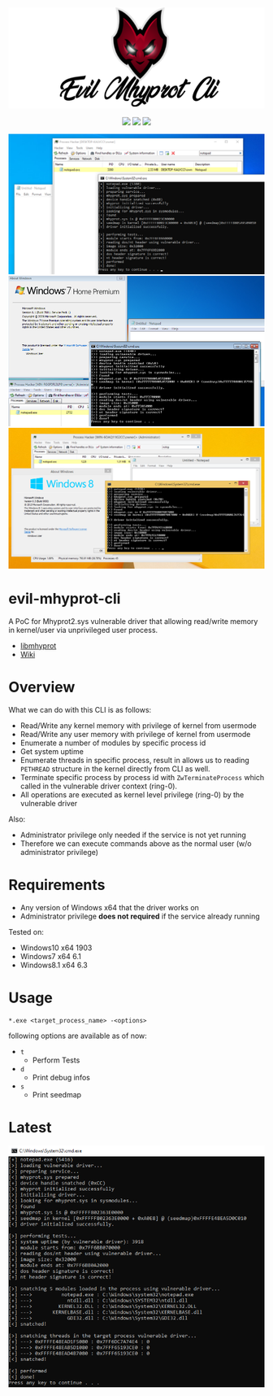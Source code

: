 <p align="center"><img src="images/logo_min.png"></p>
<p align="center">
  <img src="https://img.shields.io/github/license/kkent030315/evil-mhyprot-cli?style=for-the-badge">
  <img src="https://img.shields.io/github/last-commit/kkent030315/evil-mhyprot-cli?style=for-the-badge">
  <img src="https://img.shields.io/codefactor/grade/github/kkent030315/evil-mhyprot-cli?style=for-the-badge">
</p>

![IMAGE](images/image01.png)
![IMAGE](images/image04.png)
![IMAGE](images/image05.png)

# evil-mhyprot-cli

A PoC for Mhyprot2.sys vulnerable driver that allowing read/write memory in kernel/user via unprivileged user process.

- [libmhyprot](https://github.com/kkent030315/libmhyprot)
- [Wiki](https://github.com/kkent030315/evil-mhyprot-cli/wiki)

# Overview

What we can do with this CLI is as follows:

- Read/Write any kernel memory with privilege of kernel from usermode
- Read/Write any user memory with privilege of kernel from usermode
- Enumerate a number of modules by specific process id
- Get system uptime
- Enumerate threads in specific process, result in allows us to reading `PETHREAD` structure in the kernel directly from CLI as well.
- Terminate specific process by process id with `ZwTerminateProcess` which called in the vulnerable driver context (ring-0).
- All operations are executed as kernel level privilege (ring-0) by the vulnerable driver

Also:

- Administrator privilege only needed if the service is not yet running
- Therefore we can execute commands above as the normal user (w/o administrator privilege)

# Requirements

- Any version of Windows x64 that the driver works on
- Administrator privilege **does not required** if the service already running

Tested on:

- Windows10 x64 1903
- Windows7 x64 6.1
- Windows8.1 x64 6.3

# Usage

```
*.exe <target_process_name> -<options>
```

following options are available as of now:

- `t`
  - Perform Tests
- `d`
  - Print debug infos
- `s`
  - Print seedmap

# Latest

![IMAGE](images/image10.png)
